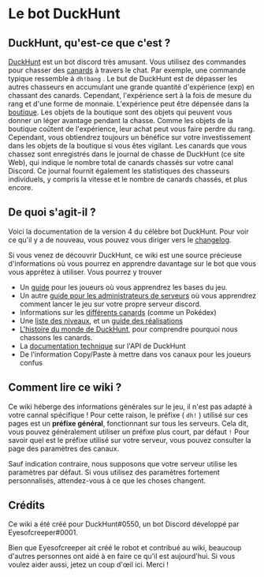 # Le bot DuckHunt

## DuckHunt, qu'est-ce que c'est ?

[DuckHunt](https://duckhunt.me/) est un bot discord très amusant. Vous utilisez des commandes pour chasser des [canards](players-guide/types-of-ducks.md) à travers le chat. Par exemple, une commande typique ressemble à `dh!bang` . Le but de DuckHunt est de dépasser les autres chasseurs en accumulant une grande quantité d'expérience \(exp\) en chassant des canards. Cependant, l'expérience sert à la fois de mesure du rang et d'une forme de monnaie. L'expérience peut être dépensée dans la [boutique](https://duckhunt.me/commands/shop). Les objets de la boutique sont des objets qui peuvent vous donner un léger avantage pendant la chasse. Comme les objets de la boutique coûtent de l'expérience, leur achat peut vous faire perdre du rang. Cependant, vous obtiendrez toujours un bénéfice sur votre investissement dans les objets de la boutique si vous êtes vigilant. Les canards que vous chassez sont enregistrés dans le journal de chasse de DuckHunt \(ce site Web\), qui indique le nombre total de canards chassés sur votre canal Discord. Ce journal fournit également les statistiques des chasseurs individuels, y compris la vitesse et le nombre de canards chassés, et plus encore.

## **De quoi s'agit-il ?**

Voici la documentation de la version 4 du célèbre bot DuckHunt. Pour voir ce qu'il y a de nouveau, vous pouvez vous diriger vers le [changelog](whats-new-in-duckhunt-v4.md). 

Si vous venez de découvrir DuckHunt, ce wiki est une source précieuse d'informations où vous pourrez en apprendre davantage sur le bot que vous vous apprêtez à utiliser. Vous pourrez y trouver

* Un [guide](players-guide/players-quickstart.md) pour les joueurs où vous apprendrez les bases du jeu.
* Un autre [guide pour les administrateurs de serveurs](bot-administration/admin-quickstart.md) où vous apprendrez comment lancer le jeu sur votre propre serveur discord.
* Informations sur les [différents canards](players-guide/types-of-ducks.md) \(comme un Pokédex\)
* Une [liste des niveaux](players-guide/levels-and-experience.md), et un [guide des réalisations](players-guide/achievements-guide.md)
* [L'histoire du monde de DuckHunt](support-server-lore/why-do-we-hunt-ducks.md), pour comprendre pourquoi nous chassons les canards.
* La [documentation technique](the-duckhunt-api/channels-scores-and-stats.md) sur l'API de DuckHunt
* De l'information Copy/Paste à mettre dans vos canaux pour les joueurs confus

## Comment lire ce wiki ?

Ce wiki héberge des informations générales sur le jeu, il n'est pas adapté à votre cannal spécifique ! Pour cette raison, le préfixe \( `dh!` \) utilisé sur ces pages est un **préfixe général**, fonctionnant sur tous les serveurs. Cela dit, vous pouvez généralement utiliser un préfixe plus court, par défaut `!` Pour savoir quel est le préfixe utilisé sur votre serveur, vous pouvez consulter la page des paramètres des canaux. 

Sauf indication contraire, nous supposons que votre serveur utilise les paramètres par défaut. Si vous utilisez des paramètres fortement personnalisés, attendez-vous à ce que les choses changent.

## Crédits

Ce wiki a été créé pour DuckHunt\#0550, un bot Discord développé par Eyesofcreeper\#0001. 

Bien que Eyesofcreeper ait créé le robot et contribué au wiki, beaucoup d'autres personnes ont aidé à en faire ce qu'il est aujourd'hui. Si vous voulez aider aussi, jetez un coup d'œil ici. Merci !

